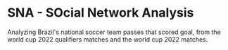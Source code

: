 # SNA - SOcial Network Analysis
Analyzing Brazil's national soccer team passes that scored goal, from the world cup 2022 qualifiers matches and the world cup 2022 matches.
